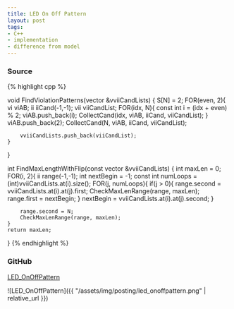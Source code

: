 ```yaml
---
title: LED On Off Pattern
layout: post
tags:
- C++
- implementation
- difference from model
---
```


### Source

{% highlight cpp %}

void FindViolationPatterns(vector<vii> &vviiCandLists)
{
	S[N] = 2;
	FOR(even, 2){
		vi viAB;
		ii iiCand(-1,-1);
		vii viiCandList;
		FOR(idx, N){
			const int i = (idx + even) % 2;
			viAB.push_back(i);
			CollectCand(idx, viAB, iiCand, viiCandList);
		}
		viAB.push_back(2);
		CollectCand(N, viAB, iiCand, viiCandList);

		vviiCandLists.push_back(viiCandList);
	}
}


int FindMaxLengthWithFlip(const vector<vii> &vviiCandLists)
{
	int maxLen = 0;
	FOR(i, 2){
		ii range(-1,-1);
		int nextBegin = -1;
		const int numLoops = (int)vviiCandLists.at(i).size();
		FOR(j, numLoops){
			if(j > 0){
				range.second = vviiCandLists.at(i).at(j).first;
				CheckMaxLenRange(range, maxLen);
				range.first = nextBegin;
			}
			nextBegin = vviiCandLists.at(i).at(j).second;
		}

		range.second = N;
		CheckMaxLenRange(range, maxLen);
	}
	return maxLen;
}
{% endhighlight %}

### GitHub

[LED_OnOffPattern](https://github.com/coolwindjo/RefCodes/tree/master/AlgoGuruProject/Cpp/Done/LED_OnOffPattern "LED_OnOffPattern")

![LED_OnOffPattern]({{ "/assets/img/posting/led_onoffpattern.png" | relative_url }})
